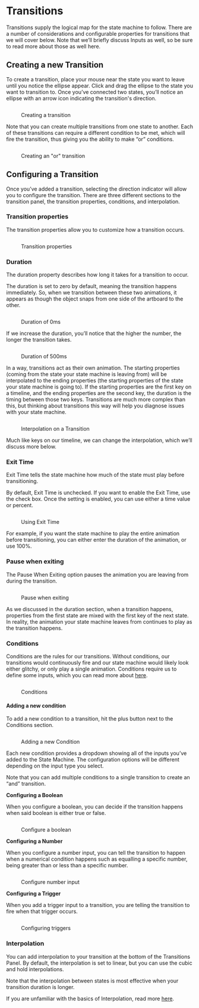 # Transitions

Transitions supply the logical map for the state machine to follow. There are a number of considerations and configurable properties for transitions that we will cover below. Note that we’ll briefly discuss Inputs as well, so be sure to read more about those as well here.

## **Creating a new Transition**

To create a transition, place your mouse near the state you want to leave until you notice the ellipse appear. Click and drag the ellipse to the state you want to transition to. Once you’ve connected two states, you’ll notice an ellipse with an arrow icon indicating the transition's direction.

<figure><img src="../../.gitbook/assets/CleanShot 2023-09-06 at 15.01.56.gif" alt=""><figcaption><p>Creating a transition</p></figcaption></figure>

Note that you can create multiple transitions from one state to another. Each of these transitions can require a different condition to be met, which will fire the transition, thus giving you the ability to make “or” conditions.

<figure><img src="../../.gitbook/assets/CleanShot 2023-09-06 at 15.05.05.gif" alt=""><figcaption><p>Creating an "or" transition</p></figcaption></figure>

## **Configuring a Transition**

Once you’ve added a transition, selecting the direction indicator will allow you to configure the transition. There are three different sections to the transition panel, the transition properties, conditions, and interpolation.

### **Transition properties**

The transition properties allow you to customize how a transition occurs.

<figure><img src="../../.gitbook/assets/CleanShot 2023-09-06 at 15.08.54@2x.png" alt=""><figcaption><p>Transition properties</p></figcaption></figure>

### **Duration**

The duration property describes how long it takes for a transition to occur.

The duration is set to zero by default, meaning the transition happens immediately. So, when we transition between these two animations, it appears as though the object snaps from one side of the artboard to the other.

<figure><img src="../../.gitbook/assets/CleanShot 2023-09-06 at 15.10.49.gif" alt=""><figcaption><p>Duration of 0ms</p></figcaption></figure>

If we increase the duration, you’ll notice that the higher the number, the longer the transition takes.

<figure><img src="../../.gitbook/assets/CleanShot 2023-09-06 at 15.14.55.gif" alt=""><figcaption><p>Duration of 500ms</p></figcaption></figure>

In a way, transitions act as their own animation. The starting properties (coming from the state your state machine is leaving from) will be interpolated to the ending properties (the starting properties of the state your state machine is going to). If the starting properties are the first key on a timeline, and the ending properties are the second key, the duration is the timing between those two keys. Transitions are much more complex than this, but thinking about transitions this way will help you diagnose issues with your state machine.

<figure><img src="../../.gitbook/assets/CleanShot 2023-09-06 at 15.18.50.gif" alt=""><figcaption><p>Interpolation on a Transition</p></figcaption></figure>

Much like keys on our timeline, we can change the interpolation, which we’ll discuss more below.

### **Exit Time**

Exit Time tells the state machine how much of the state must play before transitioning.

By default, Exit Time is unchecked. If you want to enable the Exit Time, use the check box. Once the setting is enabled, you can use either a time value or percent.&#x20;

<figure><img src="../../.gitbook/assets/CleanShot 2023-09-06 at 15.24.13.gif" alt=""><figcaption><p>Using Exit Time</p></figcaption></figure>

For example, if you want the state machine to play the entire animation before transitioning, you can either enter the duration of the animation, or use 100%.

### **Pause when exiting**

The Pause When Exiting option pauses the animation you are leaving from during the transition.

<figure><img src="../../.gitbook/assets/CleanShot 2023-09-06 at 15.31.25.gif" alt=""><figcaption><p>Pause when exiting</p></figcaption></figure>

As we discussed in the duration section, when a transition happens, properties from the first state are mixed with the first key of the next state. In reality, the animation your state machine leaves from continues to play as the transition happens.

### Conditions

Conditions are the rules for our transitions. Without conditions, our transitions would continuously fire and our state machine would likely look either glitchy, or only play a single animation. Conditions require us to define some inputs, which you can read more about [here](inputs.md).

<figure><img src="../../.gitbook/assets/CleanShot 2023-09-06 at 15.37.07@2x.png" alt=""><figcaption><p>Conditions</p></figcaption></figure>

#### **Adding a new condition**

To add a new condition to a transition, hit the plus button next to the Conditions section.

<figure><img src="../../.gitbook/assets/CleanShot 2023-09-06 at 15.38.20.gif" alt=""><figcaption><p>Adding a new Condition</p></figcaption></figure>

Each new condition provides a dropdown showing all of the inputs you’ve added to the State Machine. The configuration options will be different depending on the input type you select.

Note that you can add multiple conditions to a single transition to create an “and” transition.

**Configuring a Boolean**

When you configure a boolean, you can decide if the transition happens when said boolean is either true or false.

<figure><img src="../../.gitbook/assets/CleanShot 2023-09-06 at 15.42.26.gif" alt=""><figcaption><p>Configure a boolean</p></figcaption></figure>

**Configuring a Number**

When you configure a number input, you can tell the transition to happen when a numerical condition happens such as equalling a specific number, being greater than or less than a specific number.

<figure><img src="../../.gitbook/assets/CleanShot 2023-09-06 at 15.45.30.gif" alt=""><figcaption><p>Configure number input</p></figcaption></figure>

**Configuring a Trigger**

When you add a trigger input to a transition, you are telling the transition to fire when that trigger occurs.

<figure><img src="../../.gitbook/assets/CleanShot 2023-09-06 at 15.49.06.gif" alt=""><figcaption><p>Configuring triggers</p></figcaption></figure>

### Interpolation

You can add interpolation to your transition at the bottom of the Transitions Panel. By default, the interpolation is set to linear, but you can use the cubic and hold interpolations.

Note that the interpolation between states is most effective when your transition duration is longer.

If you are unfamiliar with the basics of Interpolation, read more [here](transitions.md#interpolation).
